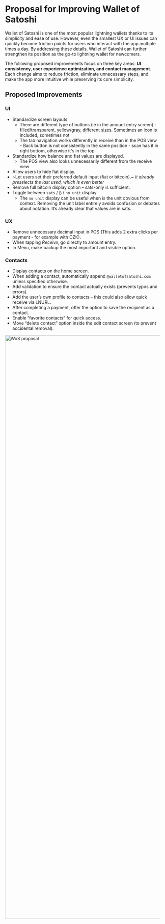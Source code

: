 # Proposal for Improving Wallet of Satoshi

Wallet of Satoshi is one of the most popular lightning wallets thanks to its simplicity and ease of use. However, even the smallest UX or UI issues can quickly become friction points for users who interact with the app multiple times a day. By addressing these details, Wallet of Satoshi can further strengthen its position as the go-to lightning wallet for newcomers.

The following proposed improvements focus on three key areas: **UI consistency, user experience optimization, and contact management.** Each change aims to reduce friction, eliminate unnecessary steps, and make the app more intuitive while preserving its core simplicity.

## Proposed Improvements

### UI

- Standardize screen layouts
  - There are different type of buttons (ie in the amount entry screen) - filled/transparent, yellow/gray, different sizes. Sometimes an icon is included, sometimes not
  - The tab navigation works differently in receive than in the POS view
  – Back button is not consistently in the same position - scan has it in right bottom, otherwise it's in the top
- Standardize how balance and fiat values are displayed.
  - The POS view also looks unnecessarily different from the receive view 
- Allow users to hide fiat display.
- ~Let users set their preferred default input (fiat or bitcoin).~ _It already preselects the last used, which is even better_
- Remove full bitcoin display option – sats-only is sufficient.
- Toggle between `sats` / `₿` / `no unit` display.
  - The `no unit` display can be useful when is the unit obvious from context. Removing the unit label entirely avoids confusion or debates about notation. It’s already clear that values are in sats.

### UX

- Remove unnecessary decimal input in POS (This adds 2 extra clicks per payment - for example with CZK).
- When tapping *Receive*, go directly to amount entry. 
- In Menu, make backup the most important and visible option.

### Contacts

- Display contacts on the home screen.
- When adding a contact, automatically append `@walletofsatoshi.com` unless specified otherwise.
- Add validation to ensure the contact actually exists (prevents typos and errors).
- Add the user’s own profile to contacts – this could also allow quick receive via LNURL.
- After completing a payment, offer the option to save the recipient as a contact.
- Enable “favorite contacts” for quick access.
- Move “delete contact” option inside the edit contact screen (to prevent accidental removal).

<img width="2908" height="1900" alt="WoS proposal" src="https://github.com/user-attachments/assets/c5c4f6f2-8532-4f3a-be29-82d62e9fe775" />

